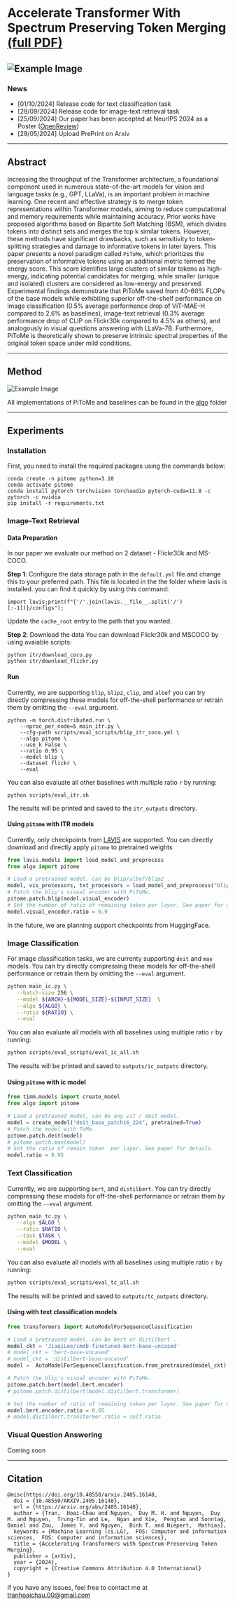 # Accelerate Transformer With Spectrum Preserving Token Merging [(full PDF)](https://arxiv.org/abs/2405.16148)  
![Example Image](/figures/overview.png)
---
### News
- [01/10/2024] Release code for text classification task
- [29/09/2024] Release code for image-text retrieval task
- [25/09/2024] Our paper has been accepted at NeurIPS 2024 as a Poster ([OpenReview](https://openreview.net/forum?id=PPdJPIO3mV&noteId=NUW4EoVirr))
- [29/05/2024] Upload PrePrint on Arxiv

--- 
## Abstract

Increasing the throughput of the Transformer architecture, a foundational component used in numerous state-of-the-art models for vision and language tasks (e.g., GPT, LLaVa), is an important problem in machine learning. One recent and effective strategy is to merge token representations within Transformer models, aiming to reduce computational and memory requirements while maintaining accuracy. Prior works have proposed algorithms based on Bipartite Soft Matching (BSM), which divides tokens into distinct sets and merges the top k similar tokens. However, these methods have significant drawbacks, such as sensitivity to token-splitting strategies and damage to informative tokens in later layers. This paper presents a novel paradigm called `PiToMe`, which prioritizes the preservation of informative tokens using an additional metric termed the energy score. This score identifies large clusters of similar tokens as high-energy, indicating potential candidates for merging, while smaller (unique and isolated) clusters are considered as low-energy and preserved. Experimental findings demonstrate that PiToMe saved from 40-60\% FLOPs of the base models while exhibiting superior off-the-shelf performance on image classification (0.5\% average performance drop of ViT-MAE-H compared to 2.6\% as baselines), image-text retrieval (0.3\% average performance drop of CLIP on Flickr30k compared to 4.5\% as others), and analogously in visual questions answering with LLaVa-7B. Furthermore, PiToMe is theoretically shown to preserve intrinsic spectral properties of the original token space under mild conditions.

---
## Method
![Example Image](/figures/method.png)

All implementations of PiToMe and baselines can be found in the [algo](algo) folder

---
## Experiments 
### Installation 
First, you need to install the required packages using the commands below:  
```
conda create -n pitome python=3.10
conda activate pitome
conda install pytorch torchvision torchaudio pytorch-cuda=11.8 -c pytorch -c nvidia 
pip install -r requirements.txt
```

### Image-Text Retrieval 

#### Data Preparation

In our paper we evaluate our method on 2 dataset - Flickr30k and MS-COCO. 

**Step 1**: Configure the data storage path in the `default.yml` file and change this to your preferred path. This file is located in the the folder where lavis is installed. you can find it quickly by using this command:
```
import lavis;print(f"{'/'.join(lavis.__file__.split('/')[:-1])}/configs");
```

Update the `cache_root`  entry to the path that you wanted.


**Step 2**: Download the data
You can download Flickr30k and MSCOCO by using avaiable scripts:
```
python itr/download_coco.py
python itr/download_flickr.py
```


#### Run 

Currently, we are supporting `blip`, `blip2`, `clip`, and `albef` you can try directly compressing these models for off-the-shell performance or retrain them by omitting the `--eval` argument.

```
python -m torch.distributed.run \
    --nproc_per_node=5 main_itr.py \
    --cfg-path scripts/eval_scripts/blip_itr_coco.yml \
    --algo pitome \
    --use_k False \
    --ratio 0.95 \
    --model blip \
    --dataset flickr \
    --eval 
```

You can also evaluate all other baselines with multiple ratio `r` by running:

```
python scripts/eval_itr.sh
```

The results will be printed and saved to the `itr_outputs` directory. 
#### Using `pitome` with ITR models
Currently, only checkpoints from [LAVIS](https://github.com/salesforce/LAVIS) are supported. You can directly download and directly apply `pitome` to pretrained weights

```py
from lavis.models import load_model_and_preprocess
from algo import pitome

# Load a pretrained model, can be blip/albef/blip2 .
model, vis_processors, txt_processors = load_model_and_preprocess("blip_retrieval", "coco", is_eval=False)
# Patch the blip's visual encoder with PiToMe.
pitome.patch.blip(model.visual_encoder)
# Set the number of ratio of remaining token per layer. See paper for details.
model.visual_encoder.ratio = 0.9 
```
In the future, we are planning support checkpoints from HuggingFace.
### Image Classification 
For image classification tasks, we are currenty supporting  `deit` and `mae` models. You can try directly compressing these models for off-the-shell performance or retrain them by omitting the `--eval` argument.

``` sh
python main_ic.py \
   --batch-size 256 \
   --model ${ARCH}-${MODEL_SIZE}-${INPUT_SIZE}  \
   --algo ${ALGO} \
   --ratio ${RATIO} \
   --eval
```

You can also evaluate all models with all baselines using multiple ratio `r` by running:
``` sh
python scripts/eval_scripts/eval_ic_all.sh
```
The results will be printed and saved to `outputs/ic_outputs` directory.

#### Using `pitome` with ic model
```py
from timm.models import create_model
from algo import pitome

# Load a pretrained model, can be any vit / deit model.
model = create_model("deit_base_patch16_224", pretrained=True)
# Patch the model with ToMe.
pitome.patch.deit(model)
# pitome.patch.mae(model)
# Set the ratio of remain token  per layer. See paper for details.
model.ratio = 0.95 
```
### Text Classification 
Currently, we are supporting `bert`,  and `distilbert`. You can try directly compressing these models for off-the-shell performance or retrain them by omitting the `--eval` argument.
```sh
python main_tc.py \
   --algo $ALGO \
   --ratio $RATIO \
   --task $TASK \
   --model $MODEL \
   --eval 
```

You can also evaluate all models with all baselines using multiple ratio `r` by running:
```sh
python scripts/eval_scripts/eval_tc_all.sh
```
The results will be printed and saved to `outputs/tc_outputs` directory.

#### Using with text classification models

```py
from transformers import AutoModelForSequenceClassification

# Load a pretrained model, can be bert or distilbert .
model_ckt = 'JiaqiLee/imdb-finetuned-bert-base-uncased'
# model_ckt = 'bert-base-uncased'
# model_ckt = 'distilbert-base-uncased'
model =  AutoModelForSequenceClassification.from_pretrained(model_ckt)

# Patch the blip's visual encoder with PiToMe.
pitome.patch.bert(model.bert.encoder)
# pitome.patch.distilbert(model.distilbert.transformer)

# Set the number of ratio of remaining token per layer. See paper for details.
model.bert.encoder.ratio = 0.65 
# model.distilbert.transformer.ratio = self.ratio 
```

### Visual Question Answering
Coming soon

---

## Citation

```
@misc{https://doi.org/10.48550/arxiv.2405.16148,
  doi = {10.48550/ARXIV.2405.16148},
  url = {https://arxiv.org/abs/2405.16148},
  author = {Tran,  Hoai-Chau and Nguyen,  Duy M. H. and Nguyen,  Duy M. and Nguyen,  Trung-Tin and Le,  Ngan and Xie,  Pengtao and Sonntag,  Daniel and Zou,  James Y. and Nguyen,  Binh T. and Niepert,  Mathias},
  keywords = {Machine Learning (cs.LG),  FOS: Computer and information sciences,  FOS: Computer and information sciences},
  title = {Accelerating Transformers with Spectrum-Preserving Token Merging},
  publisher = {arXiv},
  year = {2024},
  copyright = {Creative Commons Attribution 4.0 International}
}
```
If you have any issues, feel free to contact me at tranhoaichau.00@gmail.com
